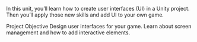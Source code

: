 In this unit, you’ll learn how to create user interfaces (UI) in a Unity project. Then you’ll apply those new skills and add UI to your own game. 

Project Objective
Design user interfaces for your game. Learn about screen management and how to add interactive elements.
